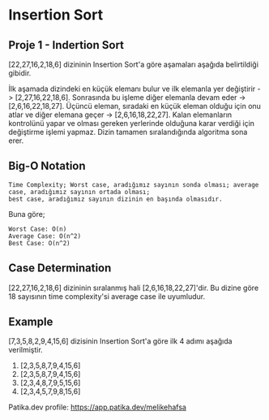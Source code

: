 # Insertion Sort

## Proje 1 - Indertion Sort
[22,27,16,2,18,6] dizininin Insertion Sort'a göre aşamaları aşağıda belirtildiği gibidir.

İlk aşamada dizindeki en küçük elemanı bulur ve ilk elemanla yer değiştirir -> [2,27,16,22,18,6]. Sonrasında bu işleme diğer elemanla devam eder -> [2,6,16,22,18,27].
Üçüncü eleman, sıradaki en küçük eleman olduğu için onu atlar ve diğer elemana geçer -> [2,6,16,18,22,27]. Kalan elemanların kontrolünü yapar ve olması gereken yerlerinde olduğuna karar verdiği için değiştirme işlemi yapmaz. Dizin tamamen sıralandığında algoritma sona erer.

## Big-O Notation
    Time Complexity; Worst case, aradığımız sayının sonda olması; average case, aradığımız sayının ortada olması; 
    best case, aradığımız sayının dizinin en başında olmasıdır.

Buna göre;

    Worst Case: O(n)
    Average Case: O(n^2)
    Best Case: O(n^2) 

## Case Determination

[22,27,16,2,18,6] dizininin sıralanmış hali [2,6,16,18,22,27]'dir. Bu dizine göre 18 sayısının time complexity'si average case ile uyumludur.

## Example

[7,3,5,8,2,9,4,15,6] dizisinin Insertion Sort'a göre ilk 4 adımı aşağıda verilmiştir.

1. [2,3,5,8,7,9,4,15,6]
2. [2,3,5,8,7,9,4,15,6]
3. [2,3,4,8,7,9,5,15,6]
4. [2,3,4,5,7,9,8,15,6]

Patika.dev profile: https://app.patika.dev/melikehafsa
